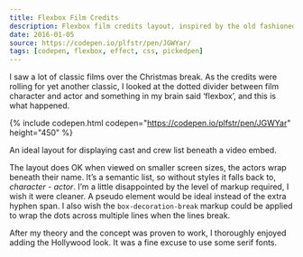 ```yaml
---
title: Flexbox Film Credits
description: Flexbox film credits layout, inspired by the old fashioned Hollywood movies!
date: 2016-01-05
source: https://codepen.io/plfstr/pen/JGWYar/
tags: [codepen, flexbox, effect, css, pickedpen]
---
```

I saw a lot of classic films over the Christmas break. As the credits were rolling for yet another classic, I looked at the dotted divider between film character and actor and something in my brain said ‘flexbox’, and this is what happened. 

{% include codepen.html codepen="https://codepen.io/plfstr/pen/JGWYar" height="450" %}

An ideal layout for displaying cast and crew list beneath a video embed.

The layout does OK when viewed on smaller screen sizes, the actors wrap beneath their name. It’s a semantic list, so without styles it falls back to, _character - actor_. I’m a little disappointed by the level of markup required, I wish it were cleaner. A pseudo element would be ideal instead of the extra hyphen span. I also wish the `box-decoration-break` markup could be applied to wrap the dots across multiple lines when the lines break.

After my theory and the concept was proven to work, I thoroughly enjoyed adding the Hollywood look. It was a fine excuse to use some serif fonts.